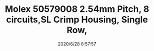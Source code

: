 ﻿---
layout: post 
title: Molex 50579008  2.54mm Pitch, 8 circuits,SL Crimp Housing, Single Row, 
tags: 50579
categories: wire-harness
overview: SL Crimp Housing, Single Row, Version A, Non-polarized, 8 Circuits, Black
part_number: 50579008
thumb_img: static/202006/385-thumb-20200628165904.jpg
small_img: static/202006/385-20200628165904.jpg
date: 2020/6/28 8:57:57
---



